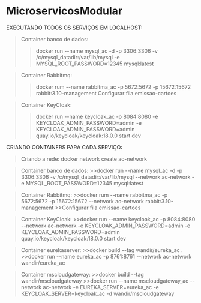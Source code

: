 # MicroservicosModular

EXECUTANDO TODOS OS SERVIÇOS EM LOCALHOST:

>Container banco de dados:
  >>docker run --name mysql_ac -d -p 3306:3306 -v /c/mysql_datadir:/var/lib/mysql -e MYSQL_ROOT_PASSWORD=12345 mysql:latest

>Container Rabbitmq:
  >>docker rum --name rabbitma_ac -p 5672:5672 -p 15672:15672 rabbit:3.10-management
  >>Configurar fila emissao-cartoes
  
>Container KeyCloak:
  >>docker run --name keycloak_ac -p 8084:8080 -e KEYCLOAK_ADMIN_PASSWORD=admin -e KEYCLOAK_ADMIN_PASSWORD=admin quay.io/keycloak/keycloak:18.0.0 start dev
  
  
CRIANDO CONTAINERS PARA CADA SERVIÇO:

  >Criando a rede: docker network create ac-network
  
  >Container banco de dados:
    >>docker run --name mysql_ac -d -p 3306:3306 -v /c/mysql_datadir:/var/lib/mysql --network ac-network -e MYSQL_ROOT_PASSWORD=12345 mysql:latest

  >Container Rabbitmq:
    >>docker rum --name rabbitma_ac -p 5672:5672 -p 15672:15672  --network ac-network rabbit:3.10-management
    >>Configurar fila emissao-cartoes
  
  >Container KeyCloak:
    >>docker run --name keycloak_ac -p 8084:8080 --network ac-network -e KEYCLOAK_ADMIN_PASSWORD=admin -e KEYCLOAK_ADMIN_PASSWORD=admin quay.io/keycloak/keycloak:18.0.0 start dev
    
  >Container eurekaserver:
    >>docker build --tag wandir/eureka_ac .
    >>docker run --name eureka_ac -p 8761:8761 --network ac-network wandir/eureka_ac
    
  >Container mscloudgateway:
    >>docker build --tag wandir/mscloudgateway
    >>docker run --name mscloudgateway_ac --network ac-network -e EUREKA_SERVER=eureka_ac  -e KEYCLOAK_SERVER=keycloak_ac -d wandir/mscloudgateway  
  
  
